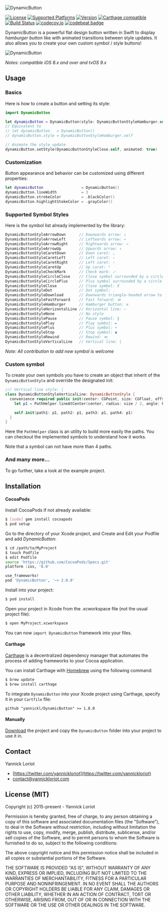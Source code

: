 ![DynamicButton](http://yannickloriot.com/resources/dynamicbutton-header.png)

[![License](https://cocoapod-badges.herokuapp.com/l/DynamicButton/badge.svg)](http://cocoadocs.org/docsets/DynamicButton/) [![Supported Platforms](https://cocoapod-badges.herokuapp.com/p/DynamicButton/badge.svg)](http://cocoadocs.org/docsets/DynamicButton/) [![Version](https://cocoapod-badges.herokuapp.com/v/DynamicButton/badge.svg)](http://cocoadocs.org/docsets/DynamicButton/) [![Carthage compatible](https://img.shields.io/badge/Carthage-compatible-4BC51D.svg?style=flat)](https://github.com/Carthage/Carthage) [![Build Status](https://travis-ci.org/yannickl/DynamicButton.svg?branch=master)](https://travis-ci.org/yannickl/DynamicButton) [![codecov.io](http://codecov.io/github/yannickl/DynamicButton/coverage.svg?branch=master)](http://codecov.io/github/yannickl/DynamicButton?branch=master) [![codebeat badge](https://codebeat.co/badges/ed7210be-6c9d-43ff-87a0-a10c007fe1b4)](https://codebeat.co/projects/github-com-yannickl-dynamicbutton)

DynamicButton is a powerful flat design button written in Swift to display *hamburger button* like with animated transitions between style updates. It also allows you to create your own custom symbol / style buttons!

![DynamicButton](http://yannickloriot.com/resources/dynamicbutton.gif)

*Notes: compatible iOS 8.x and over and tvOS 9.x*

## Usage

### Basics

Here is how to create a button and setting its style:

```swift
import DynamicButton

let dynamicButton = DynamicButton(style: DynamicButtonStyleHamburger.self)
// Equivalent to
// let dynamicButton   = DynamicButton()
// dynamicButton.style = DynamicButtonStyleHamburger.self

// Animate the style update
dynamicButton.setStyle(DynamicButtonStyleClose.self, animated: true)
```

### Customization

Button appearance and behavior can be customized using different properties:

```swift
let dynamicButton                 = DynamicButton()
dynamicButton.lineWidth           = 3
dynamicButton.strokeColor         = .blackColor()
dynamicButton.highlightStokeColor = .grayColor()
```

### Supported Symbol Styles

Here is the symbol list already implemented by the library:

```swift
DynamicButtonStyleArrowDown      // Downwards arrow: ↓
DynamicButtonStyleArrowLeft      // Leftwards arrow: ←
DynamicButtonStyleArrowRight     // Rightwards arrow: →
DynamicButtonStyleArrowUp        // Upwards arrow: ↑
DynamicButtonStyleCaretDown      // Down caret: ⌄
DynamicButtonStyleCaretLeft      // Left caret: ‹
DynamicButtonStyleCaretRight     // Left caret: ›
DynamicButtonStyleCaretUp        // Up caret: ⌃
DynamicButtonStyleCheckMark      // Check mark: ✓
DynamicButtonStyleCircleClose    // Close symbol surrounded by a circle
DynamicButtonStyleCirclePlus     // Plus symbol surrounded by a circle
DynamicButtonStyleClose          // Close symbol: X
DynamicButtonStyleDot            // Dot symbol: .
DynamicButtonStyleDownload       // Downwards triangle-headed arrow to bar: ⭳ \{U+2B73}
DynamicButtonStyleFastForward    // Fast forward: ≫
DynamicButtonStyleHamburger      // Hamburger button: ≡
DynamicButtonStyleHorizontalLine // Horizontal line: ―
DynamicButtonStyleNone           // No style
DynamicButtonStylePause          // Pause symbol: ‖
DynamicButtonStylePlay           // Play symbol: ►
DynamicButtonStylePlus           // Plus symbol: +
DynamicButtonStyleStop           // Stop symbol: ◼
DynamicButtonStyleRewind         // Rewind: ≪
DynamicButtonStyleVerticalLine   // Vertical line: |
```

*Note: All contribution to add new symbol is welcome*

### Custom symbol

To create your own symbols you have to create an object that inherit of the `DynamicButtonStyle` and override the designated init:

```swift
/// Vertical line style: |
class DynamicButtonStyleVerticalLine: DynamicButtonStyle {
  convenience required public init(center: CGPoint, size: CGFloat, offset: CGPoint, lineWidth: CGFloat) {
    let p1 = PathHelper.lineAtCenter(center, radius: size / 2, angle: PathHelper.F_PI_2)

    self.init(path1: p1, path2: p1, path3: p1, path4: p1)
  }
}
```

Here the `PathHelper` class is an utility to build more easily the paths. You can checkout the implemented symbols to understand how it works.

Note that a symbol can not have more than 4 paths.

### And many more...

To go further, take a look at the example project.

## Installation

#### CocoaPods

Install CocoaPods if not already available:

``` bash
$ [sudo] gem install cocoapods
$ pod setup
```
Go to the directory of your Xcode project, and Create and Edit your Podfile and add _DynamicButton_:

``` bash
$ cd /path/to/MyProject
$ touch Podfile
$ edit Podfile
source 'https://github.com/CocoaPods/Specs.git'
platform :ios, '8.0'

use_frameworks!
pod 'DynamicButton', '~> 2.0.0'
```

Install into your project:

``` bash
$ pod install
```

Open your project in Xcode from the .xcworkspace file (not the usual project file):

``` bash
$ open MyProject.xcworkspace
```

You can now `import DynamicButton` framework into your files.

#### Carthage

[Carthage](https://github.com/Carthage/Carthage) is a decentralized dependency manager that automates the process of adding frameworks to your Cocoa application.

You can install Carthage with [Homebrew](http://brew.sh/) using the following command:

```bash
$ brew update
$ brew install carthage
```

To integrate `DynamicButton` into your Xcode project using Carthage, specify it in your `Cartfile` file:

```ogdl
github "yannickl/DynamicButton" >= 1.8.0
```

#### Manually

[Download](https://github.com/YannickL/DynamicButton/archive/master.zip) the project and copy the `DynamicButton` folder into your project to use it in.

## Contact

Yannick Loriot
 - [https://twitter.com/yannickloriot](https://twitter.com/yannickloriot)
 - [contact@yannickloriot.com](mailto:contact@yannickloriot.com)


## License (MIT)

Copyright (c) 2015-present - Yannick Loriot

Permission is hereby granted, free of charge, to any person obtaining a copy
of this software and associated documentation files (the "Software"), to deal
in the Software without restriction, including without limitation the rights
to use, copy, modify, merge, publish, distribute, sublicense, and/or sell
copies of the Software, and to permit persons to whom the Software is
furnished to do so, subject to the following conditions:

The above copyright notice and this permission notice shall be included in
all copies or substantial portions of the Software.

THE SOFTWARE IS PROVIDED "AS IS", WITHOUT WARRANTY OF ANY KIND, EXPRESS OR
IMPLIED, INCLUDING BUT NOT LIMITED TO THE WARRANTIES OF MERCHANTABILITY,
FITNESS FOR A PARTICULAR PURPOSE AND NONINFRINGEMENT. IN NO EVENT SHALL THE
AUTHORS OR COPYRIGHT HOLDERS BE LIABLE FOR ANY CLAIM, DAMAGES OR OTHER
LIABILITY, WHETHER IN AN ACTION OF CONTRACT, TORT OR OTHERWISE, ARISING FROM,
OUT OF OR IN CONNECTION WITH THE SOFTWARE OR THE USE OR OTHER DEALINGS IN
THE SOFTWARE.

